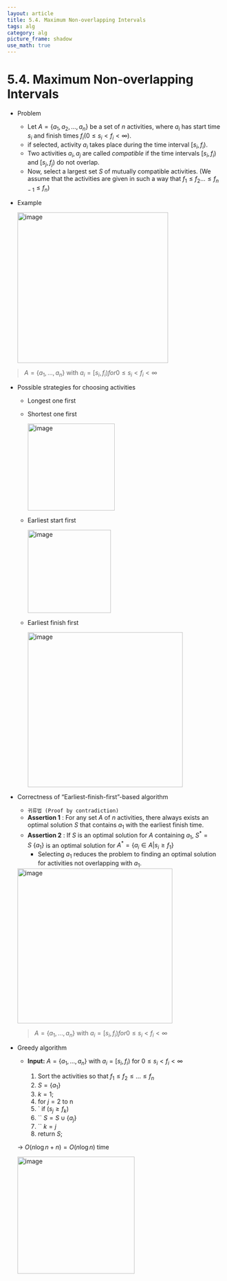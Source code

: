 ```yaml
---
layout: article
title: 5.4. Maximum Non-overlapping Intervals
tags: alg
category: alg
picture_frame: shadow
use_math: true
---
```

# 5.4. Maximum Non-overlapping Intervals

- Problem
  - Let $A = \{a_1, a_2, ..., a_n\}$ be a set of $n$ activities, where $a_i$ has start time $s_i$ and finish times $f_i (0 \leq s_i < f_i < \infty )$. 
  - if selected, activity $a_i$ takes place during the time interval $[s_i, f_i)$. 
  - Two activities $a_i, a_j$ are called *compatible* if the time intervals $[s_i, f_i)$ and $[s_j, f_j)$ do not overlap. 
  - Now, select a largest set $S$ of mutually compatible activities. (We assume that the activities are given in such a way that $f_1 \leq f_2 ... \leq f_{n-1} \leq f_n$)

- Example

  <img width="350" alt="image" src="https://user-images.githubusercontent.com/46957634/183054792-a11e0543-e8db-40eb-8b9e-713c57f55e40.png">


> $A = \{a_1, ..., a_n\}$ with $a_i = [s_i, f_i) for 0 \leq s_i <f_i < \infty$


- Possible strategies for choosing activities 

  - Longest one first
  - Shortest one first

    <img width="202" alt="image" src="https://user-images.githubusercontent.com/46957634/183055075-be0e535b-5866-45f1-a1c6-aeef944028ab.png">
  - Earliest start first

    <img width="193" alt="image" src="https://user-images.githubusercontent.com/46957634/183055093-ffc5853c-7515-455a-9d38-306391122567.png">

  - Earliest finish first

    <img width="360" alt="image" src="https://user-images.githubusercontent.com/46957634/183055101-11a20a86-6c2c-4eac-915f-a3d2826d08d7.png">


- Correctness of “Earliest-finish-first”-based algorithm

  - `귀류법 (Proof by contradiction)`
  - **Assertion 1** : For any set $A$ of $n$ activities, there always exists an optimal solution $S$ that contains $a_1$ with the earliest finish time.
  - **Assertion 2** : If $S$ is an optimal solution for $A$ containing $a_1$, $S^* = S \ \{a_1\}$ is an optimal solution for $A^* = \{a_i \in A | s_i \geq f_1\}$
    - Selecting $a_1$ reduces the problem to finding an optimal solution for activities not overlapping with $a_1$.

  <img width="360" alt="image" src="https://user-images.githubusercontent.com/46957634/183055101-11a20a86-6c2c-4eac-915f-a3d2826d08d7.png">
  
  
  > $A = \{a_1, ..., a_n\}$ with $a_i = [s_i, f_i) for 0 \leq s_i <f_i < \infty$

- Greedy algorithm
  - **Input:** $A = \{a_1, ..., a_n\}$ with $a_i = [s_i, f_i)$ for $0 \leq s_i < f_i <\infty$

    1. Sort the activities so that $f_1 \leq f_2 \leq ... \leq f_n$
    2. $S = \{a_1\}$
    3. $k=1;$
    4. for $j=2$ to n
    5. `   if $(s_j \geq f_k)$
    6. ``  $S = S \cup \{a_j\}$
    7. ``  $k=j$
    8. return $S;$

  → $O(n \log n + n) = O(n \log n)$ time

  <img width="272" alt="image" src="https://user-images.githubusercontent.com/46957634/183055696-ead2e906-2855-4f10-9f36-e3027bea860b.png">